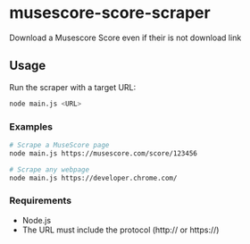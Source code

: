 # musescore-score-scraper

Download a Musescore Score even if their is not download link

## Usage

Run the scraper with a target URL:

```bash
node main.js <URL>
```

### Examples

```bash
# Scrape a MuseScore page
node main.js https://musescore.com/score/123456

# Scrape any webpage
node main.js https://developer.chrome.com/
```

### Requirements

- Node.js
- The URL must include the protocol (http:// or https://)

